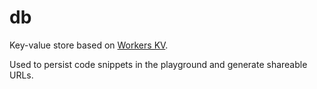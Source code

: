 # db

Key-value store based on [Workers KV](https://developers.cloudflare.com/workers/runtime-apis/kv/).

Used to persist code snippets in the playground and generate shareable URLs.
